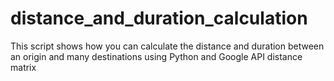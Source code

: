# distance_and_duration_calculation
This script shows how you can calculate the distance and duration between an origin and many destinations using Python and Google API distance matrix
